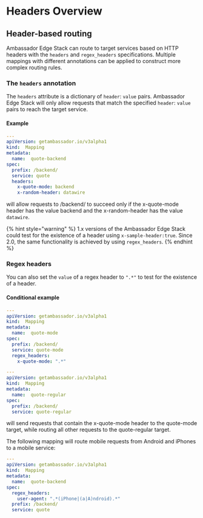 # Headers Overview

## Header-based routing

Ambassador Edge Stack can route to target services based on HTTP headers with the `headers` and `regex_headers` specifications. Multiple mappings with different annotations can be applied to construct more complex routing rules.

### The `headers` annotation

The `headers` attribute is a dictionary of `header`: `value` pairs. Ambassador Edge Stack will only allow requests that match the specified `header`: `value` pairs to reach the target service.

#### Example

```yaml
---
apiVersion: getambassador.io/v3alpha1
kind:  Mapping
metadata:
  name:  quote-backend
spec:
  prefix: /backend/
  service: quote
  headers:
    x-quote-mode: backend
    x-random-header: datawire
```

will allow requests to /backend/ to succeed only if the x-quote-mode header has the value backend and the x-random-header has the value `datawire`.

{% hint style="warning" %}
1.x versions of the Ambassador Edge Stack could test for the existence of a header using `x-sample-header:true`. Since 2.0, the same functionality is achieved by using `regex_headers`.
{% endhint %}

### Regex headers

You can also set the `value` of a regex header to `".*"` to test for the existence of a header.

#### Conditional example

```yaml
---
apiVersion: getambassador.io/v3alpha1
kind:  Mapping
metadata:
  name:  quote-mode
spec:
  prefix: /backend/
  service: quote-mode
  regex_headers:
    x-quote-mode: ".*"

---
apiVersion: getambassador.io/v3alpha1
kind:  Mapping
metadata:
  name:  quote-regular
spec:
  prefix: /backend/
  service: quote-regular
```

will send requests that contain the x-quote-mode header to the quote-mode target, while routing all other requests to the quote-regular target.

The following mapping will route mobile requests from Android and iPhones to a mobile service:

```yaml
---
apiVersion: getambassador.io/v3alpha1
kind:  Mapping
metadata:
  name:  quote-backend
spec:
  regex_headers:
    user-agent: ".*(iPhone|(a|A)ndroid).*"
  prefix: /backend/
  service: quote
```
